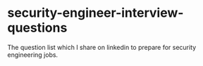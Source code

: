 # security-engineer-interview-questions
The question list which I share on linkedin to prepare for security engineering jobs.
